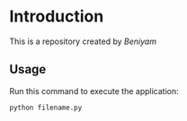 # Introduction

This is a repository created by *Beniyam*

## Usage

Run this command to execute the application:

`python filename.py`
